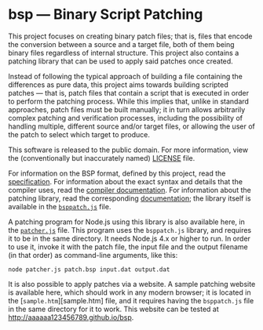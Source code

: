 # bsp — Binary Script Patching

This project focuses on creating binary patch files; that is, files that encode the conversion between a source and a
target file, both of them being binary files regardless of internal structure. This project also contains a patching
library that can be used to apply said patches once created.

Instead of following the typical approach of building a file containing the differences as pure data, this project aims
towards building scripted patches — that is, patch files that contain a script that is executed in order to perform the
patching process. While this implies that, unlike in standard approaches, patch files must be built manually; it in
turn allows arbitrarily complex patching and verification processes, including the possibility of handling multiple,
different source and/or target files, or allowing the user of the patch to select which target to produce.

This software is released to the public domain. For more information, view the (conventionally but inaccurately named)
[LICENSE][license] file.

For information on the BSP format, defined by this project, read the [specification]. For information about the exact
syntax and details that the compiler uses, read the [compiler documentation][compiler-docs]. For information about the
patching library, read the corresponding [documentation][patcher-docs]; the library itself is available in the
[`bsppatch.js`](bsppatch.js) file.

A patching program for Node.js using this library is also available here, in the [`patcher.js`](patcher.js) file. This
program uses the `bsppatch.js` library, and requires it to be in the same directory. It needs Node.js 4.x or higher to
run. In order to use it, invoke it with the patch file, the input file and the output filename (in that order) as
command-line arguments, like this:

```
node patcher.js patch.bsp input.dat output.dat
```

It is also possible to apply patches via a website. A sample patching website is available here, which should work in
any modern browser; it is located in the [`sample.htm`][sample.htm] file, and it requires having the `bsppatch.js` file
in the same directory for it to work. This website can be tested at http://aaaaaa123456789.github.io/bsp.

[license]: LICENSE
[specification]: specification.md
[compiler-docs]: compiler.md
[patcher-docs]: patching.md
